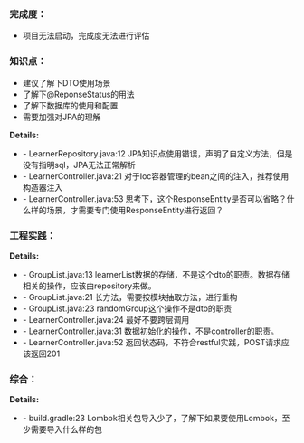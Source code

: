 ### 完成度：
* 项目无法启动，完成度无法进行评估

### 知识点：
* 建议了解下DTO使用场景
* 了解下@ReponseStatus的用法
* 了解下数据库的使用和配置
* 需要加强对JPA的理解

__Details:__
- \- LearnerRepository.java:12 JPA知识点使用错误，声明了自定义方法，但是没有指明sql，JPA无法正常解析
- \- LearnerController.java:21 对于Ioc容器管理的bean之间的注入，推荐使用构造器注入
- \- LearnerController.java:53  思考下，这个ResponseEntity是否可以省略？什么样的场景，才需要专门使用ResponseEntity进行返回？

### 工程实践：
__Details:__

- \- GroupList.java:13 learnerList数据的存储，不是这个dto的职责。数据存储相关的操作，应该由repository来做。
- \- GroupList.java:21 长方法，需要按模块抽取方法，进行重构
- \- GroupList.java:23  randomGroup这个操作不是dto的职责
- \- LearnerController.java:24 最好不要跨层调用
- \- LearnerController.java:31 数据初始化的操作，不是controller的职责。
- \- LearnerController.java:52 返回状态码，不符合restful实践，POST请求应该返回201

### 综合：
__Details:__
- \- build.gradle:23 Lombok相关包导入少了，了解下如果要使用Lombok，至少需要导入什么样的包

